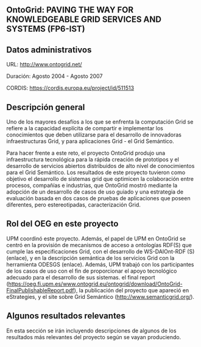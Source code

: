 ## OntoGrid: PAVING THE WAY FOR KNOWLEDGEABLE GRID SERVICES AND SYSTEMS (FP6-IST)

## Datos administrativos
URL: http://www.ontogrid.net/

Duración: Agosto 2004 - Agosto 2007

CORDIS: https://cordis.europa.eu/project/id/511513

## Descripción general

Uno de los mayores desafíos a los que se enfrenta la computación Grid se refiere a la capacidad explícita de compartir e implementar los conocimientos que deben utilizarse para el desarrollo de innovadoras infraestructuras Grid, y para aplicaciones Grid - el Grid Semántico. 

Para hacer frente a este reto, el proyecto OntoGrid produjo una infraestructura tecnológica para la rápida creación de prototipos y el desarrollo de servicios abiertos distribuidos de alto nivel de conocimientos para el Grid Semántico. Los resultados de este proyecto tuvieron como objetivo el desarrollo de sistemas grid que optimicen la colaboración entre procesos, compañías e industrias, que OntoGrid mostró mediante la adopción de un desarrollo de casos de uso guiado y una estrategia de evaluación basada en dos casos de pruebas de aplicaciones que poseen diferentes, pero estereotipadas, caracterización Grid. 



## Rol del OEG en este proyecto

UPM coordinó este proyecto. Además, el papel de UPM en OntoGrid se centró en la provisión de mecanismos de acceso a ontologías RDF(S) que cumple las especificaciones Grid, con el desarrollo de WS-DAIOnt-RDF (S) (enlace), y en la descripción semántica de los servicios Grid con la herramienta  ODESGS (enlace). Además, UPM trabajó con los participantes de los casos de uso  con el fin de proporcionar el apoyo tecnológico adecuado para el desarrollo de sus sistemas. el final report (https://oeg.fi.upm.es/www.ontogrid.eu/ontogrid/download/OntoGrid-FinalPublishableReport.pdf), la publicación del proyecto que apareció en eStrategies, y el site sobre Grid Semántico (http://www.semanticgrid.org/).

## Algunos resultados relevantes
En esta sección se irán incluyendo descripciones de algunos de los resultados más relevantes del proyecto según se vayan produciendo.